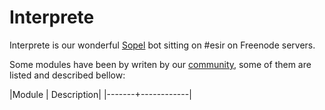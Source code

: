 Interprete
==

Interprete is our wonderful [Sopel](https://sopel.chat) bot sitting on #esir on Freenode servers.

Some modules have been by writen by our [community](https://github.com/AlexandreRio/interprete/graphs/contributors), some of them are listed and described bellow:

|Module | Description|
|-------+------------|
